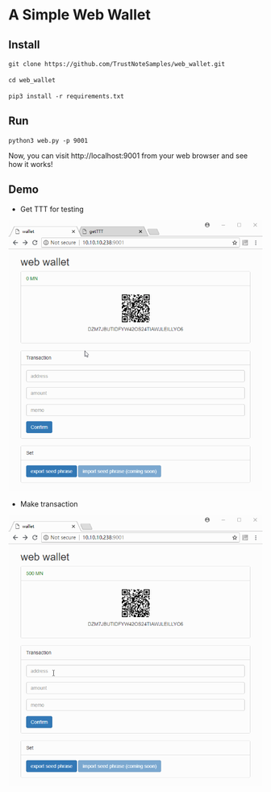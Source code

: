 # A Simple Web Wallet

## Install

```
git clone https://github.com/TrustNoteSamples/web_wallet.git

cd web_wallet

pip3 install -r requirements.txt
```

## Run

```
python3 web.py -p 9001
```

Now, you can visit http://localhost:9001 from your web browser and see how it works!


## Demo

* Get TTT for testing

![demo 1](webwallet.gif)

* Make transaction

![demo 2](transaction.gif)
